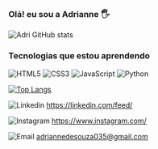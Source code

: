 
### Olá! eu sou a Adrianne 🖐

![Adri GitHub stats](https://github-readme-stats.vercel.app/api?username=Adri-33&show_icons=true&theme=dracula)

### Tecnologias que estou aprendendo 

![HTML5](https://img.shields.io/badge/HTML5-E34F26?style=for-the-badge&logo=html5&logoColor=white) ![CSS3](	https://img.shields.io/badge/CSS3-1572B6?style=for-the-badge&logo=css3&logoColor=white) ![JavaScript](https://img.shields.io/badge/JavaScript-F7DF1E?style=for-the-badge&logo=javascript&logoColor=black) ![Python](https://img.shields.io/badge/Python-14354C?style=for-the-badge&logo=python&logoColor=white)

[![Top Langs](https://github-readme-stats.vercel.app/api/top-langs/?username=Adri-33&layout=donut)](https://github.com/anuraghazra/github-readme-stats)



![Linkedin](https://img.shields.io/badge/LinkedIn-0077B5?style=for-the-badge&logo=linkedin&logoColor=white) https://linkedin.com/feed/ 

![Instagram](https://img.shields.io/badge/Instagram-E4405F?style=for-the-badge&logo=instagram&logoColor=white) https://www.instagram.com/

![Email](https://img.shields.io/badge/Gmail-D14836?style=for-the-badge&logo=gmail&logoColor=white) adriannedesouza035@gmail.com 





<!---
Adri-33/Adri-33 is a ✨ special ✨ repository because its `README.md` (this file) appears on your GitHub profile.
You can click the Preview link to take a look at your changes.
--->
